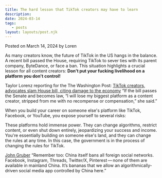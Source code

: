 ```yaml
---
title: The hard lesson that TikTok creators may have to learn
description:
date: 2024-03-14
tags:
   - posts
layout: layouts/post.njk
---
```


Posted on March 14, 2024 by Loren

As many creators know, the future of TikTok in the US hangs in the balance. A recent bill passed the House, requiring TikTok to sever ties with its parent company, ByteDance, or face a ban. This situation highlights a crucial lesson for all content creators: **Don’t put your fucking livelihood on a platform you don't control!**

Taylor Lorenz reporting for the The Washington Post: [TikTok creators, advocates slam House bill, citing damage to the economy](https://www.washingtonpost.com/technology/2024/03/13/tik-tok-ban-react-creators/) “If the bill passes the Senate and becomes law, “I will lose my biggest platform as a content creator, stripped from me with no recompense or compensation,” she said.”

When you build your career on someone else's platform like TikTok, Facebook, or YouTube, you expose yourself to several risks:

These platforms hold immense power. They can change algorithms, restrict content, or even shut down entirely, jeopardizing your success and income. You're essentially building on someone else's land, and they can change the rules at any time. In this case, the government is in the process of changing the rules for TikTok.

[John Gruber](https://daringfireball.net/linked/2024/03/13/house-passes-tiktok-ban) “Remember too: China itself bans all foreign social networks. Facebook, Instagram, Threads, Twitter/X, Pinterest — none of them are available in mainland China. It’s bananas that we allow an algorithmically-driven social media app controlled by China here.”
